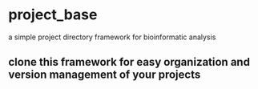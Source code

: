 # project_base
a simple project directory framework for bioinformatic analysis

## clone this framework for easy organization and version management of your projects
